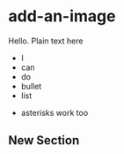 # add-an-image

Hello. Plain text here

- I
- can
- do
- bullet
- list

* asterisks work too

## New Section
